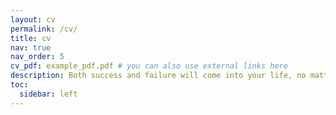 ```yaml
---
layout: cv
permalink: /cv/
title: cv
nav: true
nav_order: 5
cv_pdf: example_pdf.pdf # you can also use external links here
description: Both success and failure will come into your life, no matter whether you make a mistake, just give yourself permission to be human
toc:
  sidebar: left
---
```

